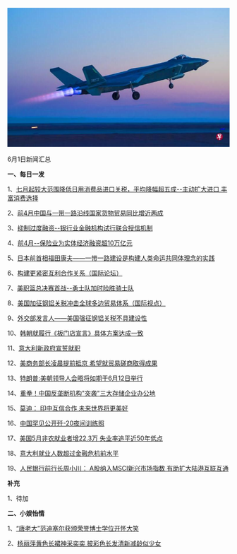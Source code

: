 ![06_01](.\06_01.jpg)

6月1日新闻汇总

**一、每日一发**

1、[七月起较大范围降低日用消费品进口关税，平均降幅超五成--主动扩大进口 丰富消费选择](http://paper.people.com.cn/rmrb/html/2018-06/02/nw.D110000renmrb_20180602_2-02.htm)

2、[前4月中国与一带一路沿线国家货物贸易同比增近两成](http://paper.people.com.cn/rmrb/html/2018-06/02/nw.D110000renmrb_20180602_6-02.htm)

3、[抑制过度融资--银行业金融机构试行联合授信机制](http://paper.people.com.cn/rmrb/html/2018-06/02/nw.D110000renmrb_20180602_4-02.htm)

4、[前4月--保险业为实体经济融资超10万亿元](http://paper.people.com.cn/rmrb/html/2018-06/02/nw.D110000renmrb_20180602_5-02.htm)

5、[日本前首相福田康夫——一带一路建设是构建人类命运共同体理念的实践](http://paper.people.com.cn/rmrb/html/2018-06/02/nw.D110000renmrb_20180602_6-03.htm)

6、[构建更紧密互利合作关系（国际论坛）](http://paper.people.com.cn/rmrb/html/2018-06/02/nw.D110000renmrb_20180602_2-03.htm)

7、[美职篮总决赛首战--勇士队加时险胜骑士队](http://paper.people.com.cn/rmrb/html/2018-06/02/nw.D110000renmrb_20180602_3-07.htm)

8、[美国加征钢铝关税冲击全球多边贸易体系（国际视点）](http://paper.people.com.cn/rmrb/html/2018-06/02/nw.D110000renmrb_20180602_1-11.htm)

9、[外交部发言人——美国强征钢铝关税不具建设性](http://paper.people.com.cn/rmrb/html/2018-06/02/nw.D110000renmrb_20180602_2-11.htm)

10、[韩朝就履行《板门店宣言》具体方案达成一致](http://paper.people.com.cn/rmrb/html/2018-06/02/nw.D110000renmrb_20180602_4-11.htm)

11、[意大利新政府宣誓就职](http://paper.people.com.cn/rmrb/html/2018-06/02/nw.D110000renmrb_20180602_9-11.htm)

12、[美商务部长凌晨提前抵京 希望就贸易磋商取得成果](http://news.163.com/18/0602/08/DJ9IECU70001899O.html)

13、[特朗普:美朝领导人会晤将如期于6月12日举行](http://news.163.com/18/0602/02/DJ8VIVNB0001899O.html)

14、[重拳！中国反垄断机构"突袭"三大存储企业办公地](http://news.163.com/18/0602/10/DJ9OSDIQ0001875N.html)

15、[莫迪： 印中互信合作 未来世界将更美好](http://www.zaobao.com/news/singapore/story20180602-863824)

16、[中国罕见公开歼-20夜间训练照](http://www.zaobao.com/news/china/story20180602-863849)

17、[美国5月非农就业者增22.3万 失业率追平近50年低点](http://www.zaobao.com/realtime/world/story20180601-863805)

18、[意大利就业人数超过金融危机前水平](http://www.zaobao.com/realtime/world/story20180601-863804)

19、[人民银行前行长周小川： A股纳入MSCI新兴市场指数 有助扩大陆港互联互通](http://www.zaobao.com/finance/china/story20180602-863924)



**补充**

1、待加



**二、小娱怡情**

1、[“唐老大”范迪塞尔获颁荣誉博士学位开怀大笑](http://news.67.com/xianchang/2018/06/02/919848.html)

2、[杨丽萍黄色长裙神采奕奕 披彩色长发清新减龄似少女](http://fashion.67.com/tuku/2018/06/02/919855.html)